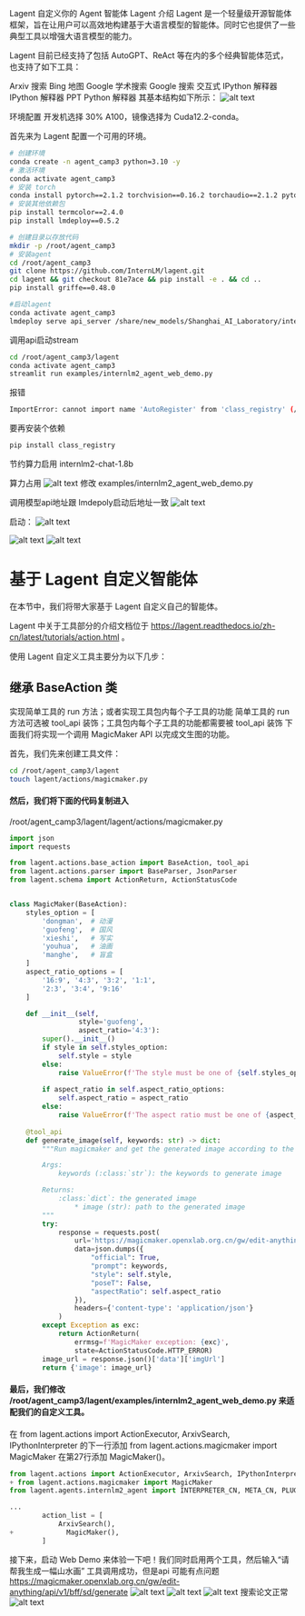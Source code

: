 Lagent 自定义你的 Agent 智能体
Lagent 介绍
Lagent 是一个轻量级开源智能体框架，旨在让用户可以高效地构建基于大语言模型的智能体。同时它也提供了一些典型工具以增强大语言模型的能力。

Lagent 目前已经支持了包括 AutoGPT、ReAct 等在内的多个经典智能体范式，也支持了如下工具：

Arxiv 搜索
Bing 地图
Google 学术搜索
Google 搜索
交互式 IPython 解释器
IPython 解释器
PPT
Python 解释器
其基本结构如下所示：
![alt text](image/image0.png)

环境配置
开发机选择 30% A100，镜像选择为 Cuda12.2-conda。

首先来为 Lagent 配置一个可用的环境。
```bash
# 创建环境
conda create -n agent_camp3 python=3.10 -y
# 激活环境
conda activate agent_camp3
# 安装 torch
conda install pytorch==2.1.2 torchvision==0.16.2 torchaudio==2.1.2 pytorch-cuda=12.1 -c pytorch -c nvidia -y
# 安装其他依赖包
pip install termcolor==2.4.0
pip install lmdeploy==0.5.2

# 创建目录以存放代码
mkdir -p /root/agent_camp3
# 安装agent
cd /root/agent_camp3
git clone https://github.com/InternLM/lagent.git
cd lagent && git checkout 81e7ace && pip install -e . && cd ..
pip install griffe==0.48.0

#启动lagent
conda activate agent_camp3
lmdeploy serve api_server /share/new_models/Shanghai_AI_Laboratory/internlm2_5-7b-chat --model-name internlm2_5-7b-chat
```
调用api启动stream
```bash
cd /root/agent_camp3/lagent
conda activate agent_camp3
streamlit run examples/internlm2_agent_web_demo.py
```
报错
```bash
ImportError: cannot import name 'AutoRegister' from 'class_registry' (/root/.conda/envs/agent_camp3/lib/python3.10/site-packages/class_registry/__init__.py)
```
要再安装个依赖 
```bash
pip install class_registry
```
节约算力启用 internlm2-chat-1.8b

算力占用
![alt text](image/image-2.png)
修改 examples/internlm2_agent_web_demo.py 

调用模型api地址跟 lmdepoly启动后地址一致
![alt text](image/image.png)

启动：
![alt text](image/image-1.png)

![alt text](image/image-3.png)
![alt text](image/image00.png)

# 基于 Lagent 自定义智能体
在本节中，我们将带大家基于 Lagent 自定义自己的智能体。

Lagent 中关于工具部分的介绍文档位于 https://lagent.readthedocs.io/zh-cn/latest/tutorials/action.html 。

使用 Lagent 自定义工具主要分为以下几步：

## 继承 BaseAction 类
实现简单工具的 run 方法；或者实现工具包内每个子工具的功能
简单工具的 run 方法可选被 tool_api 装饰；工具包内每个子工具的功能都需要被 tool_api 装饰
下面我们将实现一个调用 MagicMaker API 以完成文生图的功能。

首先，我们先来创建工具文件：
```bash
cd /root/agent_camp3/lagent
touch lagent/actions/magicmaker.py
```
#### 然后，我们将下面的代码复制进入 
/root/agent_camp3/lagent/lagent/actions/magicmaker.py

```python
import json
import requests

from lagent.actions.base_action import BaseAction, tool_api
from lagent.actions.parser import BaseParser, JsonParser
from lagent.schema import ActionReturn, ActionStatusCode


class MagicMaker(BaseAction):
    styles_option = [
        'dongman',  # 动漫
        'guofeng',  # 国风
        'xieshi',   # 写实
        'youhua',   # 油画
        'manghe',   # 盲盒
    ]
    aspect_ratio_options = [
        '16:9', '4:3', '3:2', '1:1',
        '2:3', '3:4', '9:16'
    ]

    def __init__(self,
                 style='guofeng',
                 aspect_ratio='4:3'):
        super().__init__()
        if style in self.styles_option:
            self.style = style
        else:
            raise ValueError(f'The style must be one of {self.styles_option}')
        
        if aspect_ratio in self.aspect_ratio_options:
            self.aspect_ratio = aspect_ratio
        else:
            raise ValueError(f'The aspect ratio must be one of {aspect_ratio}')
    
    @tool_api
    def generate_image(self, keywords: str) -> dict:
        """Run magicmaker and get the generated image according to the keywords.

        Args:
            keywords (:class:`str`): the keywords to generate image

        Returns:
            :class:`dict`: the generated image
                * image (str): path to the generated image
        """
        try:
            response = requests.post(
                url='https://magicmaker.openxlab.org.cn/gw/edit-anything/api/v1/bff/sd/generate',
                data=json.dumps({
                    "official": True,
                    "prompt": keywords,
                    "style": self.style,
                    "poseT": False,
                    "aspectRatio": self.aspect_ratio
                }),
                headers={'content-type': 'application/json'}
            )
        except Exception as exc:
            return ActionReturn(
                errmsg=f'MagicMaker exception: {exc}',
                state=ActionStatusCode.HTTP_ERROR)
        image_url = response.json()['data']['imgUrl']
        return {'image': image_url}
```
#### 最后，我们修改 /root/agent_camp3/lagent/examples/internlm2_agent_web_demo.py 来适配我们的自定义工具。

在 from lagent.actions import ActionExecutor, ArxivSearch, IPythonInterpreter 的下一行添加 from lagent.actions.magicmaker import MagicMaker
在第27行添加 MagicMaker()。
```python
from lagent.actions import ActionExecutor, ArxivSearch, IPythonInterpreter
+ from lagent.actions.magicmaker import MagicMaker
from lagent.agents.internlm2_agent import INTERPRETER_CN, META_CN, PLUGIN_CN, Internlm2Agent, Internlm2Protocol

...
        action_list = [
            ArxivSearch(),
+             MagicMaker(),
        ]
```
接下来，启动 Web Demo 来体验一下吧！我们同时启用两个工具，然后输入“请帮我生成一幅山水画”
工具调用成功，但是api 可能有点问题
https://magicmaker.openxlab.org.cn/gw/edit-anything/api/v1/bff/sd/generate
![alt text](image/image-4.png)
![alt text](image/image-5.png)
![alt text](image/image-6.png)
搜索论文正常
![alt text](image/image-7.png)
